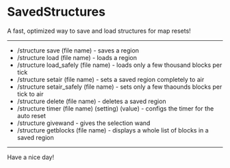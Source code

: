 # SavedStructures
A fast, optimized way to save and load structures for map resets!

---------------------------------------------------------------------

 - /structure save (file name) - saves a region
 - /structure load (file name) - loads a region
 - /structure load_safely (file name) - loads only a few thousand blocks per tick
 - /structure setair (file name) - sets a saved region completely to air
 - /structure setair_safely (file name) - sets only a few thaounds blocks per tick to air
 - /structure delete (file name) - deletes a saved region
 - /structure timer (file name) (setting) (value) - configs the timer for the auto reset
 - /structure givewand - gives the selection wand
 - /structure getblocks (file name) - displays a whole list of blocks in a saved region
 
 ---------------------------------------------------------------------

Have a nice day!
